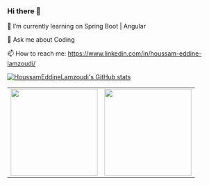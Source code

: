 ### Hi there 👋



🌱 I’m currently learning on Spring Boot | Angular


💬 Ask me about Coding


📫 How to reach me: https://www.linkedin.com/in/houssam-eddine-lamzoudi/



[![HoussamEddineLamzoudi's GitHub stats](https://github-readme-stats.vercel.app/api?username=HoussamEddineLamzoudi&theme=react-dark)](https://github.com/HoussamEddineLamzoudi/github-readme-stats)

<table cellpadding="0">
  <tr style="padding: 10">
    <td valign="top"><img height="200" src="https://github-readme-stats.vercel.app/api?username=Halazv2&show_icons=true&theme=dracula&include_all_commits=true"/></td>
    <td valign="top"><img height="200" src="https://github-readme-stats.vercel.app/api/top-langs/?username=Halazv2&theme=dracula&layout=compact"/></td>
  </tr>
</table> 

<!-- [![HoussamEddineLamzoudi's github activity graph](https://activity-graph.herokuapp.com/graph?username=HoussamEddineLamzoudi&theme=react-dark)](https://github.com/ashutosh00710/github-readme-activity-graph)
 -->

<!-- **HoussamEddineLamzoudi/HoussamEddineLamzoudi** is a ✨ _special_ ✨ repository because its `README.md` (this file) appears on your GitHub profile.

Here are some ideas to get you started:

- 🔭 I’m currently working on ...test
- 🌱 I’m currently learning ...
- 👯 I’m looking to collaborate on ...
- 🤔 I’m looking for help with ...
- 💬 Ask me about ...
- 📫 How to reach me: ...
- 😄 Pronouns: ...
- ⚡ Fun fact: ...
 -->
